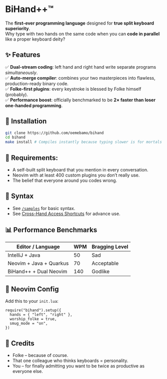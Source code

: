 # BiHand++™

The **first-ever programming language** designed for **true split keyboard superiority**.  
Why type with two hands on the same code when you can **code in parallel** like a proper keyboard deity?

## ✨ Features

✅ **Dual-stream coding**: left hand and right hand write separate programs *simultaneously*.  
✅ **Auto-merge compiler**: combines your two masterpieces into flawless, production-ready binary code.  
✅ **Folke-first plugins**: every keystroke is blessed by Folke himself (probably).  
✅ **Performance boost**: officially benchmarked to be **2× faster than loser one-handed programming**.

## 🚀 Installation

```bash
git clone https://github.com/oemebamo/bihand
cd bihand
make install # Compiles instantly because typing slower is for mortals
```

## 🧱 Requirements:

- A self-built split keyboard that you mention in every conversation.
- Neovim with at least 400 custom plugins you don’t really use.
- The belief that everyone around you codes wrong.

## 🧠 Syntax

- See [`/samples`](/samples/) for basic syntax.
- See [Cross-Hand Access Shortcuts](/features/cross-hand.md) for advance use.

## 📊 Performance Benchmarks

| Editor / Language    | WPM | Bragging Level |
| -------- | ------- | ------- |
| IntelliJ + Java  | 50    | Sad |
| Neovim + Java + Quarkus | 70     | Acceptable |
| BiHand++ + Dual Neovim    | 140    | Godlike |

## 🔌 Neovim Config
Add this to your `init.lua`:

```
require("bihand").setup({
  hands = { "left", "right" },
  worship_folke = true,
  smug_mode = "on",
})
```

## 🙏 Credits

- Folke – because of course.
- That one colleague who thinks keyboards = personality.
- You – for finally admitting you want to be twice as productive as everyone else.